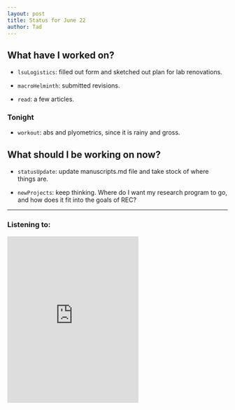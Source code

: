 ```yaml
---
layout: post 
title: Status for June 22 
author: Tad
---
```


## What have I worked on?

* `lsuLogistics`: filled out form and sketched out plan for lab renovations. 

* `macroHelminth`: submitted revisions.

* `read`: a few articles. 



### Tonight

* `workout`: abs and plyometrics, since it is rainy and gross. 



## What should I be working on now?

* `statusUpdate`: update manuscripts.md file and take stock of where things are.

* `newProjects`: keep thinking. Where do I want my research program to go, and how does it fit into the goals of REC? 



--- 

### Listening to:

<iframe src='https://embed.spotify.com/?uri=spotify%3Atrack%3A3Uqws9thTqJD9NBt9p2oZV' width='300' height='380' frameborder='0' allowtransparency='true'></iframe>

<i class='fa fa-code' style='color:pink'></i>
